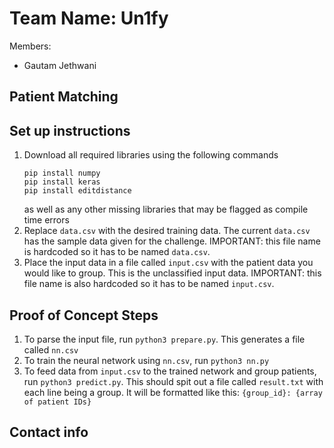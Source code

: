# Team Name: Un1fy
Members:
- Gautam Jethwani

## Patient Matching

## Set up instructions
1. Download all required libraries using the following commands
    ```
    pip install numpy
    pip install keras
    pip install editdistance
    ```
    as well as any other missing libraries that may be flagged as compile time errors
2. Replace `data.csv` with the desired training data. The current `data.csv` has the sample data given for the challenge. IMPORTANT: this file name is hardcoded so it has to be named `data.csv`. 
3. Place the input data in a file called `input.csv` with the patient data you would like to group. This is the unclassified input data. IMPORTANT: this file name is also hardcoded so it has to be named `input.csv`. 

## Proof of Concept Steps
1. To parse the input file, run `python3 prepare.py`. This generates a file called `nn.csv`
2. To train the neural network using `nn.csv`, run `python3 nn.py`
3. To feed data from `input.csv` to the trained network and group patients, run `python3 predict.py`. This should spit out a file called `result.txt` with each line being a group. It will be formatted like this: `{group_id}: {array of patient IDs}`

## Contact info